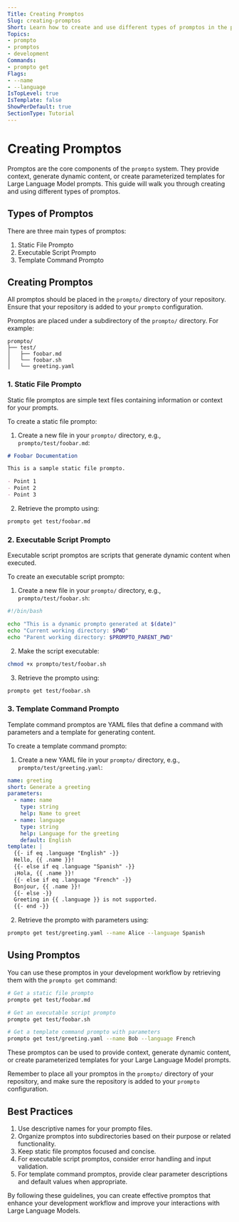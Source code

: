 ```yaml
---
Title: Creating Promptos
Slug: creating-promptos
Short: Learn how to create and use different types of promptos in the prompto system
Topics:
- prompto
- promptos
- development
Commands:
- prompto get
Flags:
- --name
- --language
IsTopLevel: true
IsTemplate: false
ShowPerDefault: true
SectionType: Tutorial
---
```


# Creating Promptos

Promptos are the core components of the `prompto` system. They provide context, generate dynamic content, or create parameterized templates for Large Language Model prompts. This guide will walk you through creating and using different types of promptos.

## Types of Promptos

There are three main types of promptos:

1. Static File Prompto
2. Executable Script Prompto
3. Template Command Prompto

## Creating Promptos

All promptos should be placed in the `prompto/` directory of your repository. Ensure that your repository is added to your `prompto` configuration. 

Promptos are placed under a subdirectory of the `prompto/` directory. For example:

```
prompto/
├── test/
│   ├── foobar.md
│   └── foobar.sh
│   └── greeting.yaml
```

### 1. Static File Prompto

Static file promptos are simple text files containing information or context for your prompts.

To create a static file prompto:

1. Create a new file in your `prompto/` directory, e.g., `prompto/test/foobar.md`:

```markdown
# Foobar Documentation

This is a sample static file prompto.

- Point 1
- Point 2
- Point 3
```

2. Retrieve the prompto using:

```bash
prompto get test/foobar.md
```

### 2. Executable Script Prompto

Executable script promptos are scripts that generate dynamic content when executed.

To create an executable script prompto:

1. Create a new file in your `prompto/` directory, e.g., `prompto/test/foobar.sh`:

```bash
#!/bin/bash

echo "This is a dynamic prompto generated at $(date)"
echo "Current working directory: $PWD"
echo "Parent working directory: $PROMPTO_PARENT_PWD"
```

2. Make the script executable:

```bash
chmod +x prompto/test/foobar.sh
```

3. Retrieve the prompto using:

```bash
prompto get test/foobar.sh
```

### 3. Template Command Prompto

Template command promptos are YAML files that define a command with parameters and a template for generating content.

To create a template command prompto:

1. Create a new YAML file in your `prompto/` directory, e.g., `prompto/test/greeting.yaml`:

```yaml
name: greeting
short: Generate a greeting
parameters:
  - name: name
    type: string
    help: Name to greet
  - name: language
    type: string
    help: Language for the greeting
    default: English
template: |
  {{- if eq .language "English" -}}
  Hello, {{ .name }}!
  {{- else if eq .language "Spanish" -}}
  ¡Hola, {{ .name }}!
  {{- else if eq .language "French" -}}
  Bonjour, {{ .name }}!
  {{- else -}}
  Greeting in {{ .language }} is not supported.
  {{- end -}}
```

2. Retrieve the prompto with parameters using:

```bash
prompto get test/greeting.yaml --name Alice --language Spanish
```

## Using Promptos

You can use these promptos in your development workflow by retrieving them with the `prompto get` command:

```bash
# Get a static file prompto
prompto get test/foobar.md

# Get an executable script prompto
prompto get test/foobar.sh

# Get a template command prompto with parameters
prompto get test/greeting.yaml --name Bob --language French
```

These promptos can be used to provide context, generate dynamic content, or create parameterized templates for your Large Language Model prompts.

Remember to place all your promptos in the `prompto/` directory of your repository, and make sure the repository is added to your `prompto` configuration.

## Best Practices

1. Use descriptive names for your prompto files.
2. Organize promptos into subdirectories based on their purpose or related functionality.
3. Keep static file promptos focused and concise.
4. For executable script promptos, consider error handling and input validation.
5. For template command promptos, provide clear parameter descriptions and default values when appropriate.

By following these guidelines, you can create effective promptos that enhance your development workflow and improve your interactions with Large Language Models.